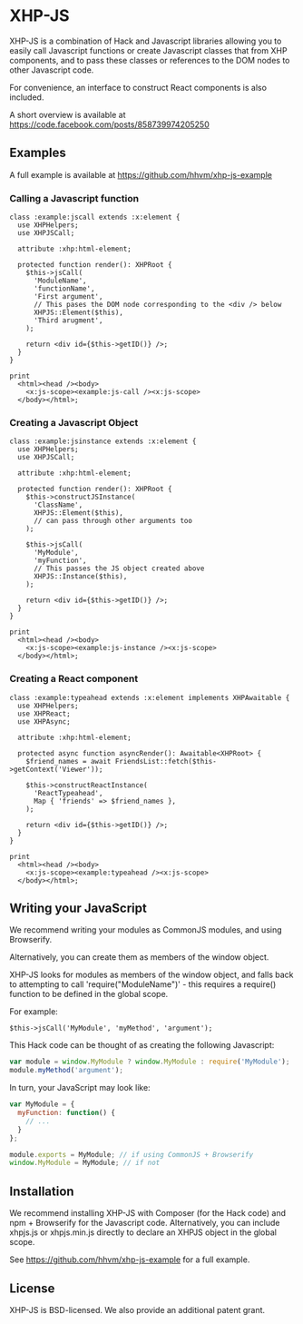 # XHP-JS

XHP-JS is a combination of Hack and Javascript libraries allowing you to easily
call Javascript functions or create Javascript classes that from XHP
components, and to pass these classes or references to the DOM nodes to other
Javascript code.

For convenience, an interface to construct React components is also included.

A short overview is available at https://code.facebook.com/posts/858739974205250

## Examples

A full example is available at https://github.com/hhvm/xhp-js-example

### Calling a Javascript function

```Hack
class :example:jscall extends :x:element {
  use XHPHelpers;
  use XHPJSCall;

  attribute :xhp:html-element;

  protected function render(): XHPRoot {
    $this->jsCall(
      'ModuleName',
      'functionName',
      'First argument',
      // This pases the DOM node corresponding to the <div /> below
      XHPJS::Element($this),
      'Third arugment',
    );

    return <div id={$this->getID()} />;
  }
}

print
  <html><head /><body>
    <x:js-scope><example:js-call /><x:js-scope>
  </body></html>;
```

### Creating a Javascript Object

```Hack
class :example:jsinstance extends :x:element {
  use XHPHelpers;
  use XHPJSCall;

  attribute :xhp:html-element;

  protected function render(): XHPRoot {
    $this->constructJSInstance(
      'ClassName',
      XHPJS::Element($this),
      // can pass through other arguments too
    );

    $this->jsCall(
      'MyModule',
      'myFunction',
      // This passes the JS object created above
      XHPJS::Instance($this),
    );

    return <div id={$this->getID()} />;
  }
}

print
  <html><head /><body>
    <x:js-scope><example:js-instance /><x:js-scope>
  </body></html>;
```

### Creating a React component

```Hack
class :example:typeahead extends :x:element implements XHPAwaitable {
  use XHPHelpers;
  use XHPReact;
  use XHPAsync;

  attribute :xhp:html-element;

  protected async function asyncRender(): Awaitable<XHPRoot> {
    $friend_names = await FriendsList::fetch($this->getContext('Viewer'));

    $this->constructReactInstance(
      'ReactTypeahead',
      Map { 'friends' => $friend_names },
    );
    
    return <div id={$this->getID()} />;
  }
}

print
  <html><head /><body>
    <x:js-scope><example:typeahead /><x:js-scope>
  </body></html>;
```

## Writing your JavaScript

We recommend writing your modules as CommonJS modules, and using Browserify.

Alternatively, you can create them as members of the window object.

XHP-JS looks for modules as members of the window object, and falls back to
attempting to call 'require("ModuleName")' - this requires a require() function
to be defined in the global scope.

For example:

```Hack
$this->jsCall('MyModule', 'myMethod', 'argument');
```

This Hack code can be thought of as creating the following Javascript:

```Javascript
var module = window.MyModule ? window.MyModule : require('MyModule');
module.myMethod('argument');
```

In turn, your JavaScript may look like:

```Javascript
var MyModule = {
  myFunction: function() {
    // ...
  }
};

module.exports = MyModule; // if using CommonJS + Browserify
window.MyModule = MyModule; // if not
```

## Installation

We recommend installing XHP-JS with Composer (for the Hack code) and npm +
Browserify for the Javascript code. Alternatively, you can include xhpjs.js or
xhpjs.min.js directly to declare an XHPJS object in the global scope.

See https://github.com/hhvm/xhp-js-example for a full example.

## License
XHP-JS is BSD-licensed. We also provide an additional patent grant.
